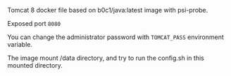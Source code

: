 Tomcat 8 docker file based on b0c1/java:latest image with psi-probe.

Exposed port ```8080```

You can change the administrator password with ```TOMCAT_PASS``` environment variable.

The image mount /data directory, and try to run the config.sh in this mounted directory.